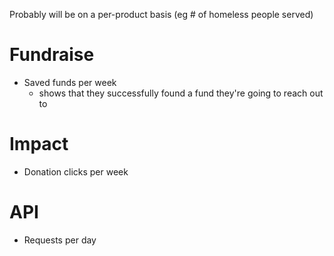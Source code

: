 Probably will be on a per-product basis (eg # of homeless people served)

# Fundraise
- Saved funds per week
  - shows that they successfully found a fund they're going to reach out to

# Impact
- Donation clicks per week

# API
- Requests per day